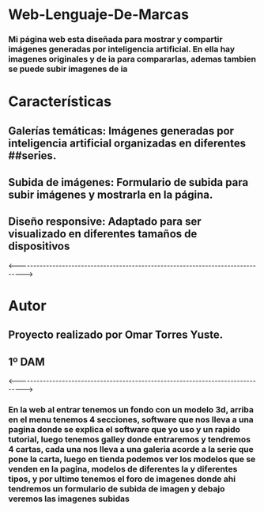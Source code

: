 # Web-Lenguaje-De-Marcas

### Mi página web esta diseñada para mostrar y compartir imágenes generadas por inteligencia artificial. En ella hay imagenes originales y de ia para compararlas, ademas tambien se puede subir imagenes de ia

# Características
## Galerías temáticas: Imágenes generadas por inteligencia artificial organizadas en diferentes ##series.
## Subida de imágenes: Formulario de subida para subir  imágenes y mostrarla  en la página.
## Diseño responsive: Adaptado para ser visualizado en diferentes tamaños de dispositivos 

<-------------------------------------------------------------------------------->
# Autor
## Proyecto realizado por Omar Torres Yuste.
## 1º DAM

<-------------------------------------------------------------------------------->

### En la web al entrar tenemos un fondo con un modelo 3d, arriba en el menu tenemos 4 secciones, software que nos lleva a una pagina donde se explica el software que yo uso y un rapido tutorial, luego tenemos galley donde entraremos y tendremos 4 cartas, cada una nos lleva a una galeria acorde a la serie que pone la carta, luego en tienda podemos ver los modelos que se venden en la pagina, modelos de diferentes Ia y diferentes tipos, y por ultimo tenemos el foro de imagenes donde ahi tendremos un formulario de subida de imagen y debajo veremos las imagenes subidas
